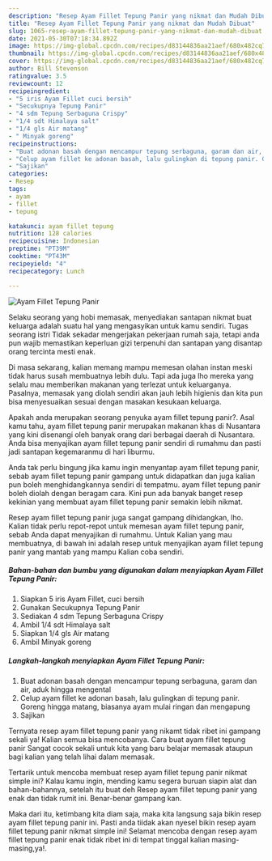 ```yaml
---
description: "Resep Ayam Fillet Tepung Panir yang nikmat dan Mudah Dibuat"
title: "Resep Ayam Fillet Tepung Panir yang nikmat dan Mudah Dibuat"
slug: 1065-resep-ayam-fillet-tepung-panir-yang-nikmat-dan-mudah-dibuat
date: 2021-05-30T07:18:34.892Z
image: https://img-global.cpcdn.com/recipes/d83144836aa21aef/680x482cq70/ayam-fillet-tepung-panir-foto-resep-utama.jpg
thumbnail: https://img-global.cpcdn.com/recipes/d83144836aa21aef/680x482cq70/ayam-fillet-tepung-panir-foto-resep-utama.jpg
cover: https://img-global.cpcdn.com/recipes/d83144836aa21aef/680x482cq70/ayam-fillet-tepung-panir-foto-resep-utama.jpg
author: Bill Stevenson
ratingvalue: 3.5
reviewcount: 12
recipeingredient:
- "5 iris Ayam Fillet cuci bersih"
- "Secukupnya Tepung Panir"
- "4 sdm Tepung Serbaguna Crispy"
- "1/4 sdt Himalaya salt"
- "1/4 gls Air matang"
- " Minyak goreng"
recipeinstructions:
- "Buat adonan basah dengan mencampur tepung serbaguna, garam dan air, aduk hingga mengental"
- "Celup ayam fillet ke adonan basah, lalu gulingkan di tepung panir. Goreng hingga matang, biasanya ayam mulai ringan dan mengapung"
- "Sajikan"
categories:
- Resep
tags:
- ayam
- fillet
- tepung

katakunci: ayam fillet tepung 
nutrition: 128 calories
recipecuisine: Indonesian
preptime: "PT39M"
cooktime: "PT43M"
recipeyield: "4"
recipecategory: Lunch

---
```



![Ayam Fillet Tepung Panir](https://img-global.cpcdn.com/recipes/d83144836aa21aef/680x482cq70/ayam-fillet-tepung-panir-foto-resep-utama.jpg)

Selaku seorang yang hobi memasak, menyediakan santapan nikmat buat keluarga adalah suatu hal yang mengasyikan untuk kamu sendiri. Tugas seorang istri Tidak sekadar mengerjakan pekerjaan rumah saja, tetapi anda pun wajib memastikan keperluan gizi terpenuhi dan santapan yang disantap orang tercinta mesti enak.

Di masa  sekarang, kalian memang mampu memesan olahan instan meski tidak harus susah membuatnya lebih dulu. Tapi ada juga lho mereka yang selalu mau memberikan makanan yang terlezat untuk keluarganya. Pasalnya, memasak yang diolah sendiri akan jauh lebih higienis dan kita pun bisa menyesuaikan sesuai dengan masakan kesukaan keluarga. 



Apakah anda merupakan seorang penyuka ayam fillet tepung panir?. Asal kamu tahu, ayam fillet tepung panir merupakan makanan khas di Nusantara yang kini disenangi oleh banyak orang dari berbagai daerah di Nusantara. Anda bisa menyajikan ayam fillet tepung panir sendiri di rumahmu dan pasti jadi santapan kegemaranmu di hari liburmu.

Anda tak perlu bingung jika kamu ingin menyantap ayam fillet tepung panir, sebab ayam fillet tepung panir gampang untuk didapatkan dan juga kalian pun boleh menghidangkannya sendiri di tempatmu. ayam fillet tepung panir boleh diolah dengan beragam cara. Kini pun ada banyak banget resep kekinian yang membuat ayam fillet tepung panir semakin lebih nikmat.

Resep ayam fillet tepung panir juga sangat gampang dihidangkan, lho. Kalian tidak perlu repot-repot untuk memesan ayam fillet tepung panir, sebab Anda dapat menyajikan di rumahmu. Untuk Kalian yang mau membuatnya, di bawah ini adalah resep untuk menyajikan ayam fillet tepung panir yang mantab yang mampu Kalian coba sendiri.

<!--inarticleads1-->

##### Bahan-bahan dan bumbu yang digunakan dalam menyiapkan Ayam Fillet Tepung Panir:

1. Siapkan 5 iris Ayam Fillet, cuci bersih
1. Gunakan Secukupnya Tepung Panir
1. Sediakan 4 sdm Tepung Serbaguna Crispy
1. Ambil 1/4 sdt Himalaya salt
1. Siapkan 1/4 gls Air matang
1. Ambil  Minyak goreng




<!--inarticleads2-->

##### Langkah-langkah menyiapkan Ayam Fillet Tepung Panir:

1. Buat adonan basah dengan mencampur tepung serbaguna, garam dan air, aduk hingga mengental
1. Celup ayam fillet ke adonan basah, lalu gulingkan di tepung panir. Goreng hingga matang, biasanya ayam mulai ringan dan mengapung
1. Sajikan




Ternyata resep ayam fillet tepung panir yang nikamt tidak ribet ini gampang sekali ya! Kalian semua bisa mencobanya. Cara buat ayam fillet tepung panir Sangat cocok sekali untuk kita yang baru belajar memasak ataupun bagi kalian yang telah lihai dalam memasak.

Tertarik untuk mencoba membuat resep ayam fillet tepung panir nikmat simple ini? Kalau kamu ingin, mending kamu segera buruan siapin alat dan bahan-bahannya, setelah itu buat deh Resep ayam fillet tepung panir yang enak dan tidak rumit ini. Benar-benar gampang kan. 

Maka dari itu, ketimbang kita diam saja, maka kita langsung saja bikin resep ayam fillet tepung panir ini. Pasti anda tiidak akan nyesel bikin resep ayam fillet tepung panir nikmat simple ini! Selamat mencoba dengan resep ayam fillet tepung panir enak tidak ribet ini di tempat tinggal kalian masing-masing,ya!.

